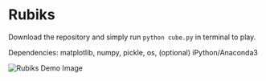 # Rubiks
Download the repository and simply run ```python cube.py``` in terminal to play.

Dependencies:
matplotlib,
numpy,
pickle,
os,
(optional) iPython/Anaconda3

![Rubiks Demo Image](http://thomasfackrell.com/wp-content/uploads/2020/08/Screen-Shot-2020-08-30-at-12.33.02-AM-2048x861.png)
